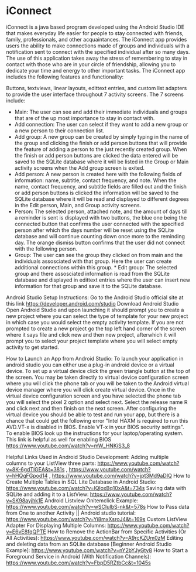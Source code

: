 # iConnect

iConnect is a java based program developed using the Android Studio IDE that makes everyday life easier for people to stay connected with friends, family, professionals, and other acquaintances. The iConnect app provides users the ability to make connections made of groups and individuals with a notification sent to connect with the specified individual after so many days. The use of this application takes away the stress of remembering to stay in contact with those who are in your circle of friendship, allowing you to dedicate your time and energy to other important tasks. The iConnect app includes the following features and functionality:

Buttons, textviews, linear layouts, edittext entries, and custom list adapters to provide the user interface throughout 7 activity screens. The 7 screens include:

* Main: The user can see and add their immediate individuals and groups that are of the up most importance to stay in contact with. 
* Add connection: The user can select if they want to add a new group or a new person to their connection list.
* Add group: A new group can be created by simply typing in the name of the group and clicking the finish or add person buttons that will provide the feature of adding a person to the just recently created group. When the finish or add person buttons are clicked the data entered will be saved to the SQLite database where it will be listed in the Group or Main activity screens when the Add group screen is exited.
* Add person: A new person is created here with the following fields of information: name, subtitle, contact frequency, and note. When the name, contact frequency, and subtitle fields are filled out and the finish or add person buttons is clicked the information will be saved to the SQLite database where it will be read and displayed to different degrees in the Edit person, Main, and Group activity screens.
* Person: The selected person, attached note, and the amount of days till a reminder is sent is displayed with two buttons, the blue one being the connected button that confirms the user connected with the specified person after which the days number will be reset using the SQLite database and will continue counting down once more to the reminding day. The orange dismiss button confirms that the user did not connect with the following person.
* Group: The user can see the group they clicked on from main and the individuals assosciated with that group. Here the user can create additional connections within this group. * Edit group: The selected group and there assosciated information is read from the SQLite database and displayed in edittext entries where the user can insert new information for that group and save it to the SQLite database.

Android Studio Setup Instructions: Go to the Android Studio official site at this link https://developer.android.com/studio Download Android Studio Open Android Studio and upon launching it should prompt you to create a new project where you can select the type of template for your new project in which case you would select the empty activity template. If you are not prompted to create a new project go the top left hand corner of the screen where it says file and click new and then new project, afterwhich it will prompt you to select your project template where you will select empty activity to get started.

How to Launch an App from Android Studio: To launch your application in android studio you can either use a plug-in android device or a virtual device. To set up a virtual device click the green triangle button at the top of the screen. You may be taken directly to virtual device configuration screen where you will click the phone tab or you will be taken to the Android virtual device manager where you will click create virtual device. Once in the virtual device configuration screen and you have selected the phone tab you will select the pixel 2 option and select next. Select the release name R and click next and then finish on the next screen. After configuring the virtual device you should be able to test and run your app, but there is a chance that could get the following error "Intel HAXM is required to run this AVD.VT-x is disabled in BIOS. Enable VT-x in your BIOS security settings". To enable BIOS look up the instructions for your laptop/operating system. This link is helpful as well for enabling BIOS https://www.youtube.com/watch?v=mW_HNKiS3_8

Helpful Links Used in Android Studio Development: Adding multiple columns to your ListView three parts: https://www.youtube.com/watch?v=8K-6gdTlGEA&t=381s , https://www.youtube.com/watch?v=hHQqFGpod14 , https://www.youtube.com/watch?v=jpt3Md9aDIQ How to Create Multiple Tables in SQL Lite Database in Android Studio: https://www.youtube.com/watch?v=lQIoxBq10xA&t=734s Saving data with SQLite and adding it to a ListView: https://www.youtube.com/watch?v=SK98ayjhk1E Android Listview Onitemclick Example: https://www.youtube.com/watch?v=wSCIuIbS-nk&t=578s How to Pass data from One to another Activity || Android studio tutorial: https://www.youtube.com/watch?v=Yi8mxXsroJ4&t=169s Custom ListView Adapter For Displaying Multiple Columns: https://www.youtube.com/watch?v=E6vE8fqQPTE How to Remove the ActionBar from Specific Activities (Or All Activities): https://www.youtube.com/watch?v=A9rcKZUm0zM Editing and deleting data from an SQLite database [Beginner Android Studio Example]: https://www.youtube.com/watch?v=nY2bYJyGty8
How to Start a Foreground Service in Android (With Notification Channels): https://www.youtube.com/watch?v=FbpD5RZtbCc&t=1045s
